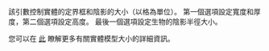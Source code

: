 該引數控制實體的定界框和陰影的大小（以格為單位）。 第一個選項設定寬度和厚度，第二個選項設定高度。 最後一個選項設定生物的陰影半徑大小。

 您可以在 [此](https://mcreator.net/wiki/entity-model-sizes) 瞭解更多有關實體模型大小的詳細資訊。
